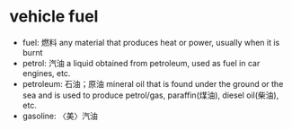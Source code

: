 # vehicle fuel

- fuel: 燃料 any material that produces heat or power, usually when it is burnt
- petrol: 汽油 a liquid obtained from petroleum, used as fuel in car engines, etc.
- petroleum: 石油；原油 mineral oil that is found under the ground or the sea and is used to produce petrol/gas, paraffin(煤油), diesel oil(柴油), etc.
- gasoline: 〈美〉汽油
